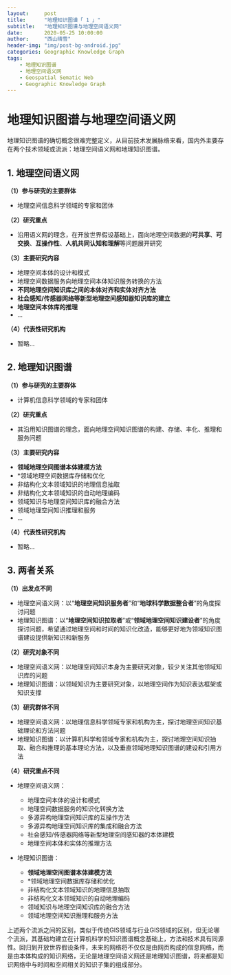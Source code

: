 ```yaml
---
layout:     post
title:      "地理知识图谱「 1 」"
subtitle:   "地理知识图谱与地理空间语义网"
date:       2020-05-25 10:00:00
author:     "西山晴雪"
header-img: "img/post-bg-android.jpg"
categories: Geographic Knowledge Graph
tags:
    - 地理知识图谱
    - 地理空间语义网
    - Geospatial Sematic Web
    - Geographic Knowledge Graph
---
```




# 地理知识图谱与地理空间语义网

​		地理知识图谱的确切概念很难完整定义，从目前技术发展脉络来看，国内外主要存在两个技术领域或流派：地理空间语义网和地理知识图谱。

## **1. 地理空间语义网**

**（1）参与研究的主要群体**

- 地理空间信息科学领域的专家和团体

**（2）研究重点**

- 沿用语义网的理念，在开放世界假设基础上，面向地理空间数据的**可共享**、**可交换**、**互操作性**、**人机共同认知和理解**等问题展开研究

**（3）主要研究内容**

- 地理空间本体的设计和模式
- 地理空间数据服务向地理空间本体知识服务转换的方法
- **不同地理空间知识库之间的本体对齐和实体对齐方法**
- **社会感知/传感器网络等新型地理空间感知器知识库的建立**
- **地理空间本体库的推理**
- ...

**（4）代表性研究机构**

- 暂略...

## **2. 地理知识图谱**

**（1）参与研究的主要群体**

- 计算机信息科学领域的专家和团体

**（2）研究重点**

- 其沿用知识图谱的理念，面向地理空间知识图谱的构建、存储、丰化、推理和服务问题

**（3）主要研究内容**

- **领域地理空间图谱本体建模方法**
- *领域地理空间数据库存储和优化
- 非结构化文本领域知识的地理信息抽取
- 非结构化文本领域知识的自动地理编码
- 领域知识与地理空间知识库的融合方法
- 领域地理空间知识推理和服务
- ...

**（4）代表性研究机构**

- 暂略...

## 3. 两者关系

**（1）出发点不同**

- 地理空间语义网：以“**地理空间知识服务者**”和“**地球科学数据整合者**”的角度探讨问题
- 地理知识图谱：以“**地理空间知识拉取者**”或“**领域地理空间知识建设者**”的角度探讨问题，希望通过地理空间和时间的知识化改造，能够更好地为领域知识图谱建设提供新知识和新服务

**（2）研究对象不同**

- 地理空间语义网：以地理空间知识本身为主要研究对象，较少关注其他领域知识库的问题
- 地理知识图谱：以领域知识为主要研究对象，以地理空间作为知识表达框架或知识支撑

**（3）研究群体不同**

- 地理空间语义网：以地理信息科学领域专家和机构为主，探讨地理空间知识基础理论和方法问题
- 地理知识图谱：以计算机科学和领域专家和机构为主，探讨地理空间知识抽取、融合和推理的基本理论方法，以及垂直领域地理知识图谱的建设和引用方法

**（4）研究重点不同**

- 地理空间语义网：
  - 地理空间本体的设计和模式
  - 地理空间数据服务的知识化转换方法
  - 多源异构地理空间知识库的互操作方法
  - 多源异构地理空间知识库的集成和融合方法
  - 社会感知/传感器网络等新型地理空间感知器的本体建模
  - 地理空间本体和实体的推理方法

- 地理知识图谱：
  - **领域地理空间图谱本体建模方法**
  - *领域地理空间数据库存储和优化
  - 非结构化文本领域知识的地理信息抽取
  - 非结构化文本领域知识的自动地理编码
  - 领域知识与地理空间知识库的融合方法
  - 领域地理空间知识推理和服务方法

​      上述两个流派之间的区别，类似于传统GIS领域与行业GIS领域的区别，但无论哪个流派，其基础均建立在计算机科学的知识图谱概念基础上，方法和技术具有同源性。回归到开放世界假设条件，未来的网络将不仅仅是由网页构成的信息网络，而是由本体构成的知识网络，无论是地理空间语义网还是地理知识图谱，将来都是知识网络中与时间和空间相关的知识子集的组成部分。

​		